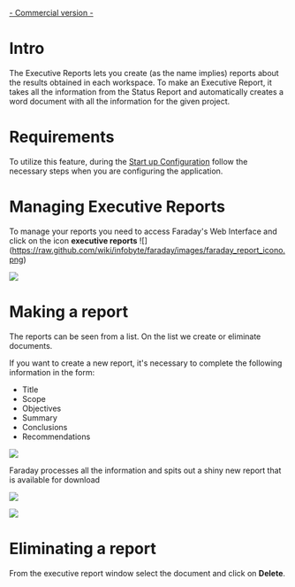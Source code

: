 [- Commercial version -](http://faradaysec.com/buy.html)

# Intro

The Executive Reports lets you create (as the name implies) reports about the results obtained in each workspace. To make an Executive Report, it takes all the information from the Status Report and automatically creates a word document with all the information for the given project.

# Requirements

To utilize this feature, during the [Start up Configuration](https://github.com/infobyte/faraday/wiki/Start-up-Configuration-%28Faraday-Server%29) follow the necessary steps when you are configuring the application. 

# Managing Executive Reports 

To manage your reports you need to access Faraday's Web Interface and click on the icon **executive reports** ![]
(https://raw.github.com/wiki/infobyte/faraday/images/faraday_report_icono.png)

![](https://raw.github.com/wiki/infobyte/faraday/images/faraday_report_create.png)

# Making a report

The reports can be seen from a list. On the list we create or eliminate documents.

If you want to create a new report, it's necessary to complete the following information in the form:

* Title
* Scope
* Objectives
* Summary
* Conclusions
* Recommendations

![](https://raw.github.com/wiki/infobyte/faraday/images/faraday_report_new.png)

Faraday processes all the information and spits out a shiny new report that is available for download

![](https://raw.github.com/wiki/infobyte/faraday/images/faraday_report_procesing.png)

![](https://raw.github.com/wiki/infobyte/faraday/images/faraday_report_word.png)

# Eliminating a report

From the executive report window select the document and click on **Delete**.
